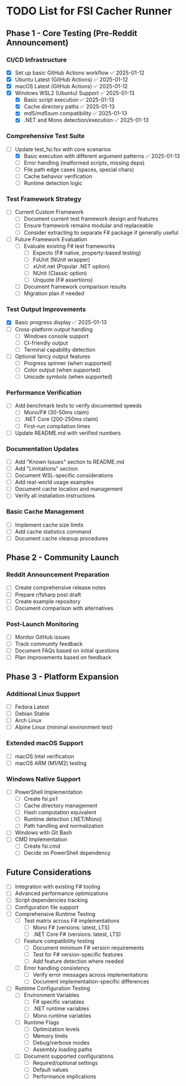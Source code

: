 # TODO List for FSI Cacher Runner

## Phase 1 - Core Testing (Pre-Reddit Announcement)

### CI/CD Infrastructure
- [x] Set up basic GitHub Actions workflow ✅ 2025-01-12
- [x] Ubuntu Latest (GitHub Actions) ✅ 2025-01-12
- [x] macOS Latest (GitHub Actions) ✅ 2025-01-12
- [x] Windows WSL2 (Ubuntu) Support ✅ 2025-01-13
  - [x] Basic script execution ✅ 2025-01-13
  - [x] Cache directory paths ✅ 2025-01-13
  - [x] md5/md5sum compatibility ✅ 2025-01-13
  - [x] .NET and Mono detection/execution ✅ 2025-01-13

### Comprehensive Test Suite
- [ ] Update test_fsi.fsx with core scenarios
  - [x] Basic execution with different argument patterns ✅ 2025-01-13
  - [ ] Error handling (malformed scripts, missing deps)
  - [ ] File path edge cases (spaces, special chars)
  - [ ] Cache behavior verification
  - [ ] Runtime detection logic

### Test Framework Strategy
- [ ] Current Custom Framework
  - [ ] Document current test framework design and features
  - [ ] Ensure framework remains modular and replaceable
  - [ ] Consider extracting to separate F# package if generally useful
- [ ] Future Framework Evaluation
  - [ ] Evaluate existing F# test frameworks
    - [ ] Expecto (F# native, property-based testing)
    - [ ] FsUnit (NUnit wrapper)
    - [ ] xUnit.net (Popular .NET option)
    - [ ] NUnit (Classic option)
    - [ ] Unquote (F# assertions)
  - [ ] Document framework comparison results
  - [ ] Migration plan if needed

### Test Output Improvements
- [x] Basic progress display ✅ 2025-01-13
- [ ] Cross-platform output handling
  - [ ] Windows console support
  - [ ] CI-friendly output
  - [ ] Terminal capability detection
- [ ] Optional fancy output features
  - [ ] Progress spinner (when supported)
  - [ ] Color output (when supported)
  - [ ] Unicode symbols (when supported)

### Performance Verification
- [ ] Add benchmark tests to verify documented speeds
  - [ ] Mono/F# (30-50ms claim)
  - [ ] .NET Core (200-250ms claim)
  - [ ] First-run compilation times
- [ ] Update README.md with verified numbers

### Documentation Updates
- [ ] Add "Known Issues" section to README.md
- [ ] Add "Limitations" section
- [ ] Document WSL-specific considerations
- [ ] Add real-world usage examples
- [ ] Document cache location and management
- [ ] Verify all installation instructions

### Basic Cache Management
- [ ] Implement cache size limits
- [ ] Add cache statistics command
- [ ] Document cache cleanup procedures

## Phase 2 - Community Launch

### Reddit Announcement Preparation
- [ ] Create comprehensive release notes
- [ ] Prepare r/fsharp post draft
- [ ] Create example repository
- [ ] Document comparison with alternatives

### Post-Launch Monitoring
- [ ] Monitor GitHub issues
- [ ] Track community feedback
- [ ] Document FAQs based on initial questions
- [ ] Plan improvements based on feedback

## Phase 3 - Platform Expansion

### Additional Linux Support
- [ ] Fedora Latest
- [ ] Debian Stable
- [ ] Arch Linux
- [ ] Alpine Linux (minimal environment test)

### Extended macOS Support
- [ ] macOS Intel verification
- [ ] macOS ARM (M1/M2) testing

### Windows Native Support
- [ ] PowerShell Implementation
  - [ ] Create fsi.ps1
  - [ ] Cache directory management
  - [ ] Hash computation equivalent
  - [ ] Runtime detection (.NET/Mono)
  - [ ] Path handling and normalization
- [ ] Windows with Git Bash
- [ ] CMD Implementation
  - [ ] Create fsi.cmd
  - [ ] Decide on PowerShell dependency

## Future Considerations
- [ ] Integration with existing F# tooling
- [ ] Advanced performance optimizations
- [ ] Script dependencies tracking
- [ ] Configuration file support
- [ ] Comprehensive Runtime Testing
  - [ ] Test matrix across F# implementations
    - [ ] Mono F# (versions: latest, LTS)
    - [ ] .NET Core F# (versions: latest, LTS)
  - [ ] Feature compatibility testing
    - [ ] Document minimum F# version requirements
    - [ ] Test for F# version-specific features
    - [ ] Add feature detection where needed
  - [ ] Error handling consistency
    - [ ] Verify error messages across implementations
    - [ ] Document implementation-specific differences
- [ ] Runtime Configuration Testing
  - [ ] Environment Variables
    - [ ] F# specific variables
    - [ ] .NET runtime variables
    - [ ] Mono runtime variables
  - [ ] Runtime Flags
    - [ ] Optimization levels
    - [ ] Memory limits
    - [ ] Debug/verbose modes
    - [ ] Assembly loading paths
  - [ ] Document supported configurations
    - [ ] Required/optional settings
    - [ ] Default values
    - [ ] Performance implications

